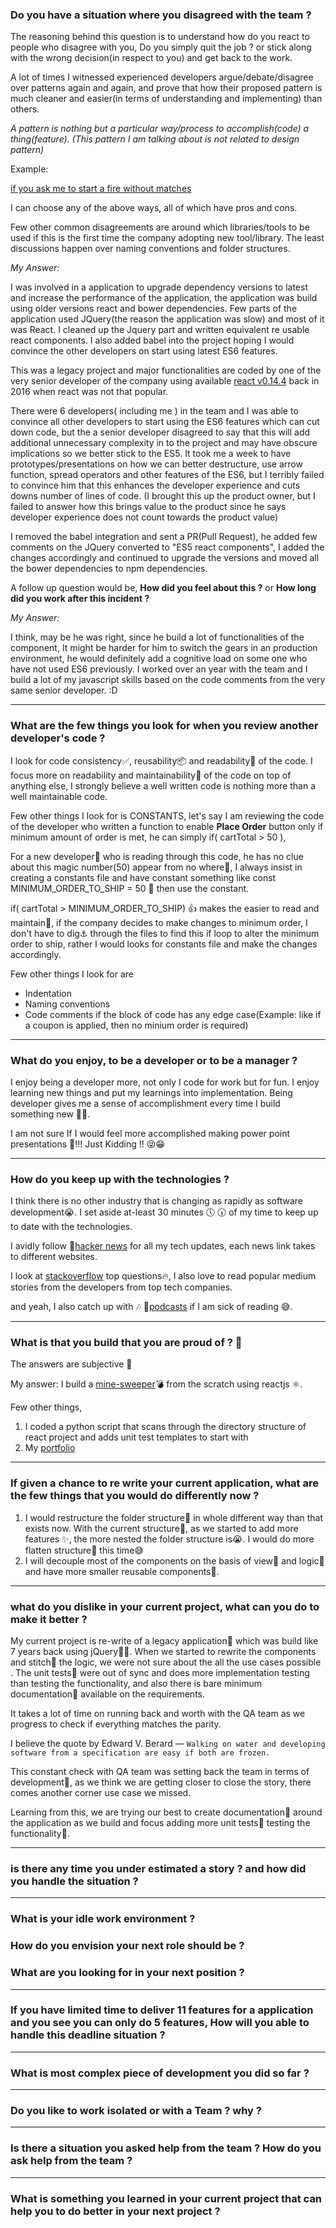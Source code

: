 ### Do you have a situation where you disagreed with the team ?

The reasoning behind this question is to understand how do you react to people who disagree with you, Do you simply quit the job ? or stick along with the wrong decision(in respect to you) and get back to the work.

A lot of times I witnessed experienced developers argue/debate/disagree over patterns again and again, and prove that how their proposed pattern is much cleaner and easier(in terms of understanding and implementing) than others.

*A pattern is nothing but a particular way/process to accomplish(code) a thing(feature). 
(This pattern I am talking about is not related to design pattern)*

Example: 

[if you ask me to start a fire without matches](https://www.artofmanliness.com/articles/9-ways-to-start-a-fire-without-matches)

I can choose any of the above ways, all of which have pros and cons. 

Few other common disagreements are around which libraries/tools to be used if this is the first time the company adopting new tool/library. The least discussions happen over naming conventions and folder structures.

*My Answer:*

I was involved in a application to upgrade dependency versions to latest and increase the performance of the application, the application was build using older versions react and bower dependencies. Few parts of the application used JQuery(the reason the application was slow) and most of it was React. I cleaned up the Jquery part and written equivalent re usable react components. I also added babel into the project hoping I would convince the other developers on start using latest ES6 features.

This was a legacy project and major functionalities are coded by one of the very senior developer of the company using available [react v0.14.4](https://github.com/facebook/react/releases?after=v15.0.0) back in 2016 when react was not that popular. 

There were 6 developers( including me ) in the team and I was able to convince all other developers to start using the ES6 features which can cut down code, but the a senior developer disagreed to say that this will add additional unnecessary complexity in to the project and may have obscure implications so we better stick to the ES5. It took me a week to have prototypes/presentations on how we can better destructure, use arrow function, spread operators and other features of the ES6, but I terribly failed to convince him that this enhances the developer experience and cuts downs number of lines of code. 
(I brought this up the product owner, but I failed to answer how this brings value to the product since he says developer experience does not count towards the product value) 

I removed the babel integration and sent a PR(Pull Request), he added few comments on the JQuery converted to "ES5 react components", I added the changes accordingly and continued to upgrade the versions and moved all the bower dependencies to npm dependencies. 


A follow up question would be, 
**How did you feel about this ?** or 
**How long did you work after this incident ?**

*My Answer:*

I think, may be he was right, since he build a lot of functionalities of the component, It might be harder for him to switch the gears in an production environment, he would definitely add a cognitive load on some one who have not used ES6 previously. I worked over an year with the team and I build a lot of my javascript skills based on the code comments from the very same senior developer. :D 

---

### What are the few things you look for when you review another developer's code ?
I look for code consistency✅, reusability📦 and readability📖 of the code. I focus more on readability and maintainability📁 of the code on top of anything else, I strongly believe a well written code is nothing more than a well maintainable code. 

Few other things I look for is CONSTANTS, let's say I am reviewing the code of the developer who written a function to enable **Place Order** button only if minimum amount of order is met, he can simply if( cartTotal > 50 ), 

For a new developer🐣 who is reading through this code, he has no clue about this magic number(50) appear from no where🙇, I always insist in creating a constants file and have constant something like const MINIMUM_ORDER_TO_SHIP = 50 👏 then use the constant.

if( cartTotal > MINIMUM_ORDER_TO_SHIP) 👍 makes the easier to read and maintain🎉, if the company decides to make changes to minimum order, I don't have to dig⚓️ through the files to find this if loop to alter the minimum order to ship, rather I would looks for constants file and make the changes accordingly.

Few other things I look for are
* Indentation
* Naming conventions 
* Code comments if the block of code has any edge case(Example: like if a coupon is applied, then no minium order is required)

---

### What do you enjoy, to be a developer or to be a manager ?
I enjoy being a developer more, not only I code for work but for fun. I enjoy learning new things and put my learnings into implementation. Being developer gives me a sense of accomplishment every time I build something new 👏🎯. 

I am not sure If I would feel more accomplished making power point presentations 🙈!!! Just Kidding !! 😝😁

---

### How do you keep up with the technologies ?
I think there is no other industry that is changing as rapidly as software development😭. I set aside at-least 30 minutes 🕔 🕠 of my time to keep up to date with the technologies. 

I avidly follow 🐶[hacker news](https://news.ycombinator.com/) for all my tech updates, each news link takes to different websites. 

I look at [stackoverflow]( https://stackoverflow.com/?tab=week) top questions🔥, I also love to read popular medium stories from the developers from top tech companies.

and yeah, I also catch up with 🎶 🎵[podcasts](https://softwareengineeringdaily.com) if I am sick of reading 😅.

---

### What is that you build that you are proud of ? 💪
The answers are subjective 🙌

My answer: 
I build a [mine-sweeper](https://github.com/symmetriccurve/minesweeper-with-react)💣 from the scratch using reactjs ⚛.

Few other things,
1. I coded a python script that scans through the directory structure of react project and adds unit test templates to start with
2. My [portfolio](https://www.belvikram.com)

---

### If given a chance to re write your current application, what are the few things that you would do differently now ?

1. I would restructure the folder structure📂 in whole different way than that exists now. With the current structure📁, as we started to add more features ✨, the more nested the folder structure is😭. I would do more flatten structure🍞 this time😅
2. I will decouple most of the components on the basis of view💄 and logic🧠 and have more smaller reusable components🧩.

---

### what do you dislike in your current project, what can you do to make it better ?
My current project is re-write of a legacy application🌚 which was build like 7 years back using jQuery👴🏼. When we started to rewrite the components and stitch🧵 the logic, we were not sure about the all the use cases possible . The unit tests💼 were out of sync and does more implementation testing than testing the functionality, and also there is bare minimum documentation📄 available on the requirements. 

It takes a lot of time on running back and worth with the QA team as we progress to check if everything matches the parity.

I believe the quote by Edward V. Berard — `Walking on water and developing software from a specification are easy if both are frozen.`

This constant check with QA team was setting back the team in terms of development🧪, as we think we are getting closer to close the story, there comes another corner use case we missed.

Learning from this, we are trying our best to create documentation📄 around the application as we build and focus adding more unit tests💼 testing the functionality🧪.

---

### is there any time you under estimated a story ? and how did you handle the situation ?

--- 

### What is your idle work environment ?
### How do you envision your next role should be ?
### What are you looking for in your next position ?

--- 

### If you have limited time to deliver 11 features for a application and you see you can only do 5 features, How will you able to handle this deadline situation ?

---
### What is most complex piece of development you did so far ?

---
### Do you like to work isolated or with a Team ? why ?

---
### Is there a situation you asked help from the team ? How do you ask help from the team ?

---
### What is something you learned in your current project that can help you to do better in your next project ?


